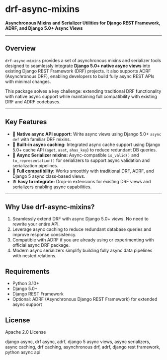 # drf-async-mixins

**Asynchronous Mixins and Serializer Utilities for Django REST Framework, ADRF, and Django 5.0+ Async Views**

---

## Overview

`drf-async-mixins` provides a set of asynchronous mixins and serializer tools designed to seamlessly integrate **Django 5.0+ native async views** into existing Django REST Framework (DRF) projects. It also supports ADRF (Asynchronous DRF), enabling developers to build fully async REST APIs with minimal changes.

This package solves a key challenge: extending traditional DRF functionality with native async support while maintaining full compatibility with existing DRF and ADRF codebases.

---

## Key Features

- 🔄 **Native async API support:** Write async views using Django 5.0+ `async def` with familiar DRF mixins.
- 🔐 **Built-in async caching:** Integrated async cache support using Django 5.0+ cache API (`aget`, `aset`, `ahas_key`) to reduce redundant DB queries.
- 🧩 **Async Serializer mixins:** Async-compatible `is_valid()` and `to_representation()` for serializers to support async validation and serialization pipelines.
- 🤝 **Full compatibility:** Works smoothly with traditional DRF, ADRF, and Django 5 async class-based views.
- ⚙️ **Easy to integrate:** Drop-in extensions for existing DRF views and serializers enabling async capabilities.

---

## Why Use drf-async-mixins?
1. Seamlessly extend DRF with async Django 5.0+ views. No need to rewrite your entire API.
2. Leverage async caching to reduce redundant database queries and improve response consistency.
3. Compatible with ADRF if you are already using or experimenting with official async DRF package.
4. Modern async serializers simplify building fully async data pipelines with nested relations.

## Requirements
* Python 3.10+
* Django 5.0+
* Django REST Framework
* Optional: ADRF (Asynchronous Django REST Framework) for extended async support

## License
Apache 2.0 License

django async, drf async, adrf, django 5 async views, async serializers, async caching, drf caching, asynchronous drf, adrf, django rest framework, python async api
